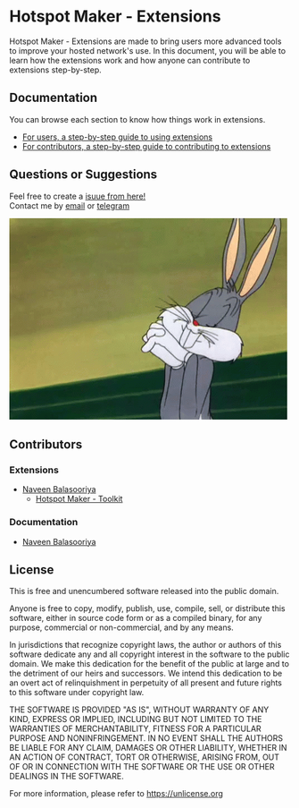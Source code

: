 # Hotspot Maker - Extensions

Hotspot Maker  - Extensions are made to bring users more advanced tools to improve your hosted network's use. In this document, you will be able to learn how the extensions work and how anyone can contribute to extensions step-by-step.

## Documentation

You can browse each section to know how things work in extensions.

- [For users, a step-by-step guide to using extensions](Docs/User/README.md)
- [For contributors, a step-by-step guide to contributing to extensions](ocs/Contributor/README.md)

## Questions or Suggestions

Feel free to create a [isuue from here!](https://github.com/NaveenB2004/HotspotMaker/issues)\
Contact me by [email](mailto:naveennbalasooriya2004@gmail.com) or [telegram](https://t.me/NaveenB2004)

![Suggest me!](Docs/Media/hopeful.gif)

## Contributors
### Extensions
- [Naveen Balasooriya](https:/github.com/NaveenB2004)
  - [Hotspot Maker - Toolkit](https://github.com/NaveenB2004/HotspotMaker-Toolkit)

### Documentation
- [Naveen Balasooriya](https:/github.com/NaveenB2004)

## License

This is free and unencumbered software released into the public domain.

Anyone is free to copy, modify, publish, use, compile, sell, or
distribute this software, either in source code form or as a compiled
binary, for any purpose, commercial or non-commercial, and by any
means.

In jurisdictions that recognize copyright laws, the author or authors
of this software dedicate any and all copyright interest in the
software to the public domain. We make this dedication for the benefit
of the public at large and to the detriment of our heirs and
successors. We intend this dedication to be an overt act of
relinquishment in perpetuity of all present and future rights to this
software under copyright law.

THE SOFTWARE IS PROVIDED "AS IS", WITHOUT WARRANTY OF ANY KIND,
EXPRESS OR IMPLIED, INCLUDING BUT NOT LIMITED TO THE WARRANTIES OF
MERCHANTABILITY, FITNESS FOR A PARTICULAR PURPOSE AND NONINFRINGEMENT.
IN NO EVENT SHALL THE AUTHORS BE LIABLE FOR ANY CLAIM, DAMAGES OR
OTHER LIABILITY, WHETHER IN AN ACTION OF CONTRACT, TORT OR OTHERWISE,
ARISING FROM, OUT OF OR IN CONNECTION WITH THE SOFTWARE OR THE USE OR
OTHER DEALINGS IN THE SOFTWARE.

For more information, please refer to <https://unlicense.org>